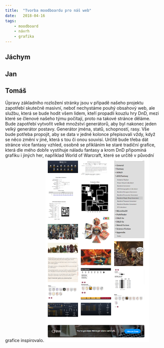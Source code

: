 ```yaml
---
title:  "Tvorba moodboardu pro náš web"
date:   2018-04-16
tags: 
    - moodboard
    - návrh
    - grafika
---
```

## Jáchym




## Jan



## Tomáš
Úpravy základního rozložení stránky jsou v případě našeho projektu zapotřebí skutečně masivní, neboť nechystáme pouhý obsahový web, ale službu, která se bude hodit všem lidem, kteří propadli kouzlu hry DnD, mezi které se členové našeho týmu počítají, proto na takové stránce děláme. Bude zapotřebí vytvořit velké množství generátorů, aby byl nakonec jeden velký generátor postavy. Generátor jména, statů, schopností, rasy. Vše bude potřeba propojit, aby se data v jedné kolonce přepisovali vždy, když se něco změní v jiné, která s tou či onou souvisí. Určitě bude třeba dát stránce více fantasy vzhled, osobně se přikláním ke staré tradiční grafice, která dle mého dobře vystihuje náladu fantasy a krom DnD připomíná grafiku i jiných her, například World of Warcraft, které se určitě v původní grafice inspirovalo.
     ![TMoodboard](../pictures/moodboard_Tomáš.png)